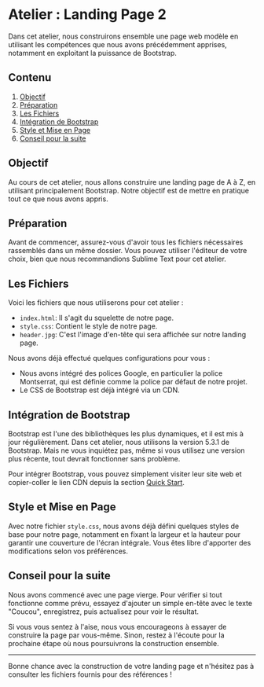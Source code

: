 # Atelier : Landing Page 2

Dans cet atelier, nous construirons ensemble une page web modèle en utilisant les compétences que nous avons précédemment apprises, notamment en exploitant la puissance de Bootstrap.

## Contenu

1. [Objectif](#objectif)
2. [Préparation](#préparation)
3. [Les Fichiers](#les-fichiers)
4. [Intégration de Bootstrap](#intégration-de-bootstrap)
5. [Style et Mise en Page](#style-et-mise-en-page)
6. [Conseil pour la suite](#conseil-pour-la-suite)

## Objectif

Au cours de cet atelier, nous allons construire une landing page de A à Z, en utilisant principalement Bootstrap. Notre objectif est de mettre en pratique tout ce que nous avons appris.

## Préparation

Avant de commencer, assurez-vous d'avoir tous les fichiers nécessaires rassemblés dans un même dossier. Vous pouvez utiliser l'éditeur de votre choix, bien que nous recommandions Sublime Text pour cet atelier.

## Les Fichiers

Voici les fichiers que nous utiliserons pour cet atelier :

- `index.html`: Il s'agit du squelette de notre page.
- `style.css`: Contient le style de notre page.
- `header.jpg`: C'est l'image d'en-tête qui sera affichée sur notre landing page.

Nous avons déjà effectué quelques configurations pour vous :

- Nous avons intégré des polices Google, en particulier la police Montserrat, qui est définie comme la police par défaut de notre projet.
- Le CSS de Bootstrap est déjà intégré via un CDN.

## Intégration de Bootstrap

Bootstrap est l'une des bibliothèques les plus dynamiques, et il est mis à jour régulièrement. Dans cet atelier, nous utilisons la version 5.3.1 de Bootstrap. Mais ne vous inquiétez pas, même si vous utilisez une version plus récente, tout devrait fonctionner sans problème.

Pour intégrer Bootstrap, vous pouvez simplement visiter leur site web et copier-coller le lien CDN depuis la section [Quick Start](https://getbootstrap.com/docs/5.3/getting-started/introduction/#quick-start).

## Style et Mise en Page

Avec notre fichier `style.css`, nous avons déjà défini quelques styles de base pour notre page, notamment en fixant la largeur et la hauteur pour garantir une couverture de l'écran intégrale. Vous êtes libre d'apporter des modifications selon vos préférences.

## Conseil pour la suite

Nous avons commencé avec une page vierge. Pour vérifier si tout fonctionne comme prévu, essayez d'ajouter un simple en-tête avec le texte "Coucou", enregistrez, puis actualisez pour voir le résultat. 

Si vous vous sentez à l'aise, nous vous encourageons à essayer de construire la page par vous-même. Sinon, restez à l'écoute pour la prochaine étape où nous poursuivrons la construction ensemble.

---

Bonne chance avec la construction de votre landing page et n'hésitez pas à consulter les fichiers fournis pour des références !
